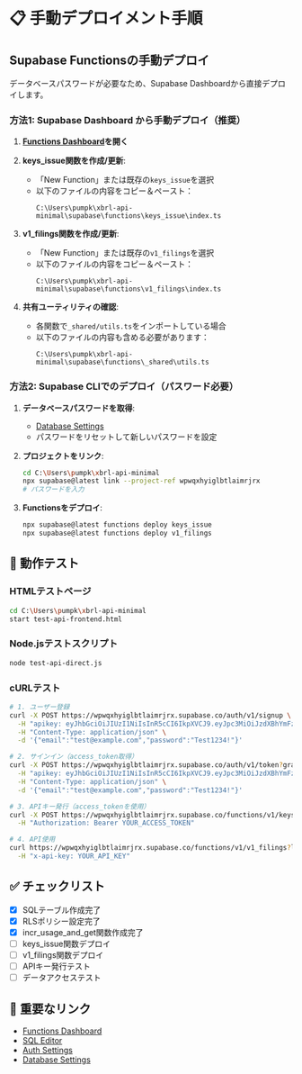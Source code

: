 # 📋 手動デプロイメント手順

## Supabase Functionsの手動デプロイ

データベースパスワードが必要なため、Supabase Dashboardから直接デプロイします。

### 方法1: Supabase Dashboard から手動デプロイ（推奨）

1. **[Functions Dashboard](https://supabase.com/dashboard/project/wpwqxhyiglbtlaimrjrx/functions)を開く**

2. **keys_issue関数を作成/更新**:
   - 「New Function」または既存の`keys_issue`を選択
   - 以下のファイルの内容をコピー＆ペースト：
     ```
     C:\Users\pumpk\xbrl-api-minimal\supabase\functions\keys_issue\index.ts
     ```

3. **v1_filings関数を作成/更新**:
   - 「New Function」または既存の`v1_filings`を選択
   - 以下のファイルの内容をコピー＆ペースト：
     ```
     C:\Users\pumpk\xbrl-api-minimal\supabase\functions\v1_filings\index.ts
     ```

4. **共有ユーティリティの確認**:
   - 各関数で`_shared/utils.ts`をインポートしている場合
   - 以下のファイルの内容も含める必要があります：
     ```
     C:\Users\pumpk\xbrl-api-minimal\supabase\functions\_shared\utils.ts
     ```

### 方法2: Supabase CLIでのデプロイ（パスワード必要）

1. **データベースパスワードを取得**:
   - [Database Settings](https://supabase.com/dashboard/project/wpwqxhyiglbtlaimrjrx/settings/database)
   - パスワードをリセットして新しいパスワードを設定

2. **プロジェクトをリンク**:
   ```bash
   cd C:\Users\pumpk\xbrl-api-minimal
   npx supabase@latest link --project-ref wpwqxhyiglbtlaimrjrx
   # パスワードを入力
   ```

3. **Functionsをデプロイ**:
   ```bash
   npx supabase@latest functions deploy keys_issue
   npx supabase@latest functions deploy v1_filings
   ```

## 🧪 動作テスト

### HTMLテストページ
```bash
cd C:\Users\pumpk\xbrl-api-minimal
start test-api-frontend.html
```

### Node.jsテストスクリプト
```bash
node test-api-direct.js
```

### cURLテスト
```bash
# 1. ユーザー登録
curl -X POST https://wpwqxhyiglbtlaimrjrx.supabase.co/auth/v1/signup \
  -H "apikey: eyJhbGciOiJIUzI1NiIsInR5cCI6IkpXVCJ9.eyJpc3MiOiJzdXBhYmFzZSIsInJlZiI6Indwd3F4aHlpZ2xidGxhaW1yanJ4Iiwicm9sZSI6ImFub24iLCJpYXQiOjE3NTY1NjQ1NDgsImV4cCI6MjA3MjE0MDU0OH0.2SrZynFcQR3Sctenuar5jPHiORC4EFm7BDmW36imiDU" \
  -H "Content-Type: application/json" \
  -d '{"email":"test@example.com","password":"Test1234!"}'

# 2. サインイン（access_token取得）
curl -X POST https://wpwqxhyiglbtlaimrjrx.supabase.co/auth/v1/token?grant_type=password \
  -H "apikey: eyJhbGciOiJIUzI1NiIsInR5cCI6IkpXVCJ9.eyJpc3MiOiJzdXBhYmFzZSIsInJlZiI6Indwd3F4aHlpZ2xidGxhaW1yanJ4Iiwicm9sZSI6ImFub24iLCJpYXQiOjE3NTY1NjQ1NDgsImV4cCI6MjA3MjE0MDU0OH0.2SrZynFcQR3Sctenuar5jPHiORC4EFm7BDmW36imiDU" \
  -H "Content-Type: application/json" \
  -d '{"email":"test@example.com","password":"Test1234!"}'

# 3. APIキー発行（access_tokenを使用）
curl -X POST https://wpwqxhyiglbtlaimrjrx.supabase.co/functions/v1/keys_issue \
  -H "Authorization: Bearer YOUR_ACCESS_TOKEN"

# 4. API使用
curl https://wpwqxhyiglbtlaimrjrx.supabase.co/functions/v1/v1_filings?limit=5 \
  -H "x-api-key: YOUR_API_KEY"
```

## ✅ チェックリスト

- [x] SQLテーブル作成完了
- [x] RLSポリシー設定完了
- [x] incr_usage_and_get関数作成完了
- [ ] keys_issue関数デプロイ
- [ ] v1_filings関数デプロイ
- [ ] APIキー発行テスト
- [ ] データアクセステスト

## 🔗 重要なリンク

- [Functions Dashboard](https://supabase.com/dashboard/project/wpwqxhyiglbtlaimrjrx/functions)
- [SQL Editor](https://supabase.com/dashboard/project/wpwqxhyiglbtlaimrjrx/sql)
- [Auth Settings](https://supabase.com/dashboard/project/wpwqxhyiglbtlaimrjrx/auth/email-templates)
- [Database Settings](https://supabase.com/dashboard/project/wpwqxhyiglbtlaimrjrx/settings/database)